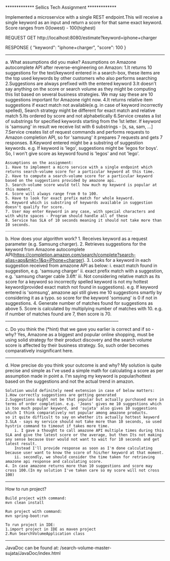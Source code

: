 ************* Sellics Tech Assignment *************

Implemented a microservice with a single REST endpoint.This will receive a single keyword as an input and return a score for that same exact keyword.
Score ranges from 0(lowest) - 100(highest)

REQUEST GET http://localhost:8080/estimate?keyword=iphone+charger

RESPONSE
{
   "keyword": "iphone+charger",
   "score": 100
}
________________________________________________________

a. What assumptions did you make?
    Assumptions on Amazone autocomplete API after reverse-engineering on Amazon:
    1.It returns 10 suggestions for the text/keyword entered in a search-box, these items are the top used keywords by other customers who also performs searching
    2.Suggestions are always prefixed with the entered keyword
    3.It doesn't say anything on the score or search volume as they might be computing this list based on several business strategies. We may say these are 10 suggestions important for Amazone right now.
    4.It returns relative item suggestions if exact match not available(e.g. in case of keyword incorrectly spelled), Search strategy might be different for exact match and relative match
    5.Its ordered by score and not alphabetically
    6.Service creates a list of substrings for specified keywords starting from the 1st letter. If keyword is 'samsung' in result we receive list with 6 substrings - [s, sa, sam, ...]
    7.Service creates list of request commands and performs requests to Amazon completion API, so for 'samsung' it prepares 7 requests and gets 7 responses.
    8.Keyword entered might be a substring of suggestion keywords. e.g. If keyword is 'lego', suggestions might be 'legos for boys'. So, I won't give score as keyword found is 'legos' and not 'lego'.

    Assumptions on the assignment:
    1. Have to implement a micro service with a single endpoint which returns search-volume score for a particular keyword at this time.
    2. Have to compute a search-volume score for a particular keyword based on the suggestions provided by amazone api.
    3. Search-volume score would tell how much my keyword is popular at this moment.
    4. Score will always range from 0 to 100.
    5. Have to look for exact prefix match for whole keyword.
    6. Keyword which is substring of keywords available in suggestion doesn't qualify for score.
    7. User may enter Keyword in any case, with special characters and with white spaces - Program should handle all of these
    8. Service has SLA of 10 seconds meaning it should not take more than 10 seconds.
    ________________________________________________________

b. How does your algorithm work?
    1. Receives keyword as a request parameter (e.g. Samsung charger).
    2. Retrieves suggestions for the keyword from Amazone autocomplete API(https://completion.amazon.com/search/complete?search-alias=aps&mkt=1&q=iPhone+charger).
    3. Looks for a keyword in each suggestion received from amazone API as below:
      i. exact match found in suggestion, e.g. 'samsung charger'
      ii. exact prefix match with a suggestion, e.g. 'samsung charger cable 3.6ft'
      iii. Not considering relative match as its score for a keyword so incorrectly spelled keyword is not my hottest keyword(provided exact match not found in suggestions).
      e.g. If keyword entered is 'somsung', amazone api still gives me 10 suggestions smartly by considering it as a typo. so score for the keyword 'somsung' is 0 if not in suggestions.
    4. Generate number of matches found for suggestions as above
    5. Score is calculated by multiplying number of matches with 10. e.g. if number of matches found are 7, then score is 70.
    ________________________________________________________

c. Do you think the (*hint) that we gave you earlier is correct and if so - why?
    Yes, Amazone as a biggest and popular online shopping, must be using solid strategy for their product discovery and the search volume score is affected by their business strategy.
    So, such order becomes comparatively insignificant here.
________________________________________________________

d. How precise do you think your outcome is and why?
    My solution is quite precise and simple as I've used a simple math for calculating a score as per assumption made in point a.
    I'm saying my keyword is popular/hottest based on the suggestions and not the actual trend in amazon.

    Solution would definitely need extension in case of below matters:
    1.How correctly suggestions are getting generated
    2.Suggestions might not be that popular but actually purchased more in terms of order completion. e.g. 'Jeans' gives me 10 suggestions which is too much popular keyword, and 'sujata' also gives 10 suggestions which I think comparatively not popular among amazone products.
    so it quite difficult to say on whether its actually hottest keyword
    3.SLA - says my service should not take more than 10 seconds, so used hystrix command to timeout if takes more time.
        i. I gave a thought to call amazone API multiple times during this SLA and give the latest score or the average, but then Its not making any sense because User would not want to wait for 10 seconds and get latest result.
        Instead I'll provide response as soon as I'm done calculating because user want to know the score of his/her keyword at that moment.
        ii. secondly, we should consider the time taken for retrieving amazone api response and calculating score.
    4. In case amazone returns more than 10 suggestions and score may cross 100.(In my solution I've taken care so my score will not cross 100)

________________________________________________________
How to run project?

    Build project with command:
    mvn clean install

    Run project with command:
    mvn spring-boot:run

    To run project in IDE:
    1.import project in IDE as maven project
    2.Run SearchVolumeApplication class

________________________________________________________
JavaDoc can be found at:
/search-volume-master-sujata/JavaDoc/index.html
